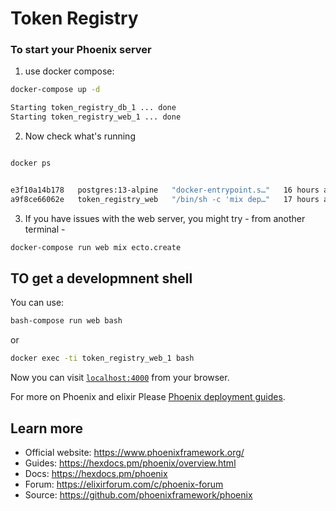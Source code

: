 # Token Registry

### To start your Phoenix server

1. use docker compose:

```bash
docker-compose up -d

Starting token_registry_db_1 ... done
Starting token_registry_web_1 ... done
```

2. Now check what's running

```bash

docker ps


e3f10a14b178   postgres:13-alpine   "docker-entrypoint.s…"   16 hours ago   Up 53 seconds   5432/tcp                                    token_registry_db_1
a9f8ce66062e   token_registry_web   "/bin/sh -c 'mix dep…"   17 hours ago   Up 50 seconds   0.0.0.0:4000->4000/tcp, :::4000->4000/tcp   token_registry_web_1
```

3. If you have issues with the web server, you might try - from another terminal - 

```bash
docker-compose run web mix ecto.create 
```


## TO get a developmnent shell

You can use: 

```bash
bash-compose run web bash
```
or 

```bash
docker exec -ti token_registry_web_1 bash
```






Now you can visit [`localhost:4000`](http://localhost:4000) from your browser.




For more on Phoenix and elixir  Please [Phoenix deployment guides](https://hexdocs.pm/phoenix/deployment.html).

## Learn more

  * Official website: https://www.phoenixframework.org/
  * Guides: https://hexdocs.pm/phoenix/overview.html
  * Docs: https://hexdocs.pm/phoenix
  * Forum: https://elixirforum.com/c/phoenix-forum
  * Source: https://github.com/phoenixframework/phoenix
